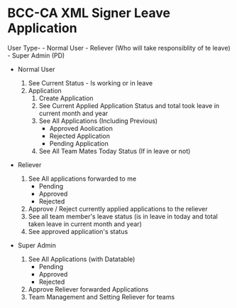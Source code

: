 # BCC-CA XML Signer Leave Application

User Type-
	- Normal User
	- Reliever (Who will take responsiblity of te leave)
	- Super Admin (PD)

- Normal User
	1. See Current Status - Is working or in leave
	2. Application
		1. Create Application
		2. See Current Applied Application Status and total took leave in current month and year
		3. See All Applications (Including Previous)
			* Approved Aoolication
			* Rejected Application
			* Pending Application
		4. See All Team Mates Today Status (If in leave or not)

- Reliever
	1. See All applications forwarded to me
		- Pending
		- Approved
		- Rejected
	2. Approve / Reject currently applied applications to the reliever
	3. See all team member's leave status (is in leave in today and total taken leave in current month and year)
	4. See approved application's status

- Super Admin
	1. See All Applications (with Datatable)
		- Pending
		- Approved
		- Rejected
	2. Approve Reliever forwarded Applications
	3. Team Management and Setting Reliever for teams